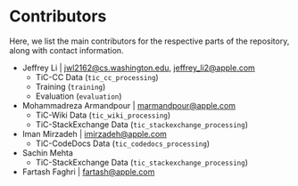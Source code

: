 # Contributors

Here, we list the main contributors for the respective parts of the repository, along with contact information.

- Jeffrey Li | jwl2162@cs.washington.edu, jeffrey_li2@apple.com
  - TiC-CC Data (`tic_cc_processing`)
  - Training (`training`)
  - Evaluation (`evaluation`)
- Mohammadreza Armandpour | marmandpour@apple.com
  - TiC-Wiki Data (`tic_wiki_processing`)
  - TiC-StackExchange Data (`tic_stackexchange_processing`)
- Iman Mirzadeh | imirzadeh@apple.com
  - TiC-CodeDocs Data (`tic_codedocs_processing`)
- Sachin Mehta
  - TiC-StackExchange Data (`tic_stackexchange_processing`)
- Fartash Faghri | fartash@apple.com
